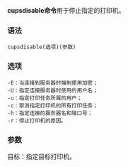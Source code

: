 **cupsdisable命令**用于停止指定的打印机。

### 语法  

```
cupsdisable(选项)(参数)
```

### 选项  

```
-E：当连接到服务器时强制使用加密；
-U：指定连接服务器时使用的用户名；
-u：指定打印任务所属的用户；
-c：取消指定打印机的所有打印任务；
-h：指定连接的服务器名和端口号；
-r：停止打印机的原因。
```

### 参数  

目标：指定目标打印机。